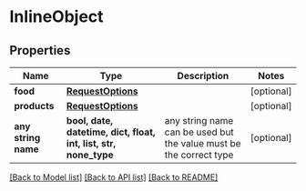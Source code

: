 # InlineObject


## Properties
Name | Type | Description | Notes
------------ | ------------- | ------------- | -------------
**food** | [**RequestOptions**](RequestOptions.md) |  | [optional] 
**products** | [**RequestOptions**](RequestOptions.md) |  | [optional] 
**any string name** | **bool, date, datetime, dict, float, int, list, str, none_type** | any string name can be used but the value must be the correct type | [optional]

[[Back to Model list]](../README.md#documentation-for-models) [[Back to API list]](../README.md#documentation-for-api-endpoints) [[Back to README]](../README.md)


